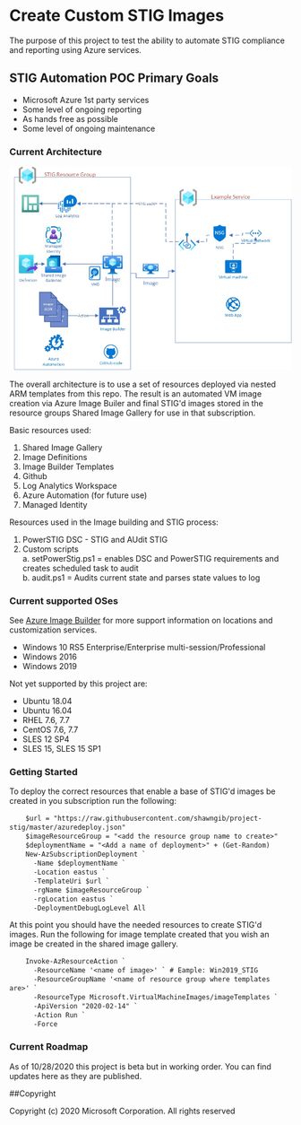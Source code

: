 # Create Custom STIG Images

The purpose of this project to test the ability to automate STIG compliance and reporting using Azure services. 

## STIG Automation POC Primary Goals
- Microsoft Azure 1st party services
- Some level of ongoing reporting
- As hands free as possible
- Some level of ongoing maintenance

### Current Architecture
![](./images/architecture.jpg)

The overall architecture is to use a set of resources deployed via nested ARM templates from this repo. The result is an automated VM image creation via Azure Image Builer and final STIG'd images stored in the resource groups Shared Image Gallery for use in that subscription.

Basic resources used:

1. Shared Image Gallery
2. Image Definitions
3. Image Builder Templates
4. Github
5. Log Analytics Workspace
6. Azure Automation (for future use)
7. Managed Identity

Resources used in the Image building and STIG process:

1. PowerSTIG DSC - STIG and AUdit STIG
2. Custom scripts  
a. setPowerStig.ps1 = enables DSC and PowerSTIG requirements and creates scheduled task to audit  
b. audit.ps1 = Audits current state and parses state values to log

### Current supported OSes
See [Azure Image Builder](https://docs.microsoft.com/en-us/azure/virtual-machines/linux/image-builder-overview "Azure Image Builder") for more support information on locations and customization services.
* Windows 10 RS5 Enterprise/Enterprise multi-session/Professional
* Windows 2016
* Windows 2019

Not yet supported by this project are:
* Ubuntu 18.04
* Ubuntu 16.04
* RHEL 7.6, 7.7
* CentOS 7.6, 7.7
* SLES 12 SP4
* SLES 15, SLES 15 SP1

### Getting Started

To deploy the correct resources that enable a base of STIG'd images be created in you subscription run the following:

```    
    $url = "https://raw.githubusercontent.com/shawngib/project-stig/master/azuredeploy.json"
    $imageResourceGroup = "<add the resource group name to create>" 
    $deploymentName = "<Add a name of deployment>" + (Get-Random)
    New-AzSubscriptionDeployment `
      -Name $deploymentName `
      -Location eastus `
      -TemplateUri $url `
      -rgName $imageResourceGroup `
      -rgLocation eastus `
      -DeploymentDebugLogLevel All
```

At this point you should have the needed resources to create STIG'd images. Run the following for image template created that you wish an image be created in the shared image gallery.

```
    Invoke-AzResourceAction `
      -ResourceName '<name of image>' ` # Eample: Win2019_STIG
      -ResourceGroupName '<name of resource group where templates are>' `
      -ResourceType Microsoft.VirtualMachineImages/imageTemplates `
      -ApiVersion "2020-02-14" `
      -Action Run `
      -Force
```
### Current Roadmap

As of 10/28/2020 this project is beta but in working order. You can find updates here as they are published.

##Copyright

Copyright (c) 2020 Microsoft Corporation. All rights reserved